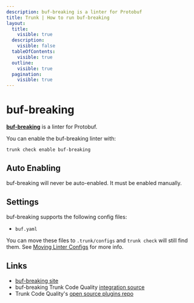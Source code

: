 ```yaml
---
description: buf-breaking is a linter for Protobuf
title: Trunk | How to run buf-breaking
layout:
  title:
    visible: true
  description:
    visible: false
  tableOfContents:
    visible: true
  outline:
    visible: true
  pagination:
    visible: true
---
```


# buf-breaking

[**buf-breaking**](https://github.com/bufbuild/buf#readme) is a linter for Protobuf.

You can enable the buf-breaking linter with:

```shell
trunk check enable buf-breaking
```

## Auto Enabling

buf-breaking will never be auto-enabled. It must be enabled manually.

## Settings

buf-breaking supports the following config files:
* `buf.yaml`

You can move these files to `.trunk/configs` and `trunk check` will still find them. See [Moving Linter Configs](..#moving-linter-configs) for more info.




## Links

- [buf-breaking site](https://github.com/bufbuild/buf#readme)
- buf-breaking Trunk Code Quality [integration source](https://github.com/trunk-io/plugins/tree/main/linters/buf)
- Trunk Code Quality's [open source plugins repo](https://github.com/trunk-io/plugins/tree/main)
